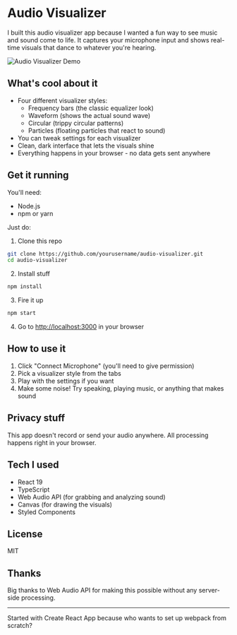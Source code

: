 # Audio Visualizer

I built this audio visualizer app because I wanted a fun way to see music and sound come to life. It captures your microphone input and shows real-time visuals that dance to whatever you're hearing.

![Audio Visualizer Demo](https://via.placeholder.com/800x400.png?text=Audio+Visualizer+Demo)

## What's cool about it

- Four different visualizer styles:
  - Frequency bars (the classic equalizer look)
  - Waveform (shows the actual sound wave)
  - Circular (trippy circular patterns)
  - Particles (floating particles that react to sound)
- You can tweak settings for each visualizer
- Clean, dark interface that lets the visuals shine
- Everything happens in your browser - no data gets sent anywhere

## Get it running

You'll need:
- Node.js
- npm or yarn

Just do:

1. Clone this repo
```bash
git clone https://github.com/yourusername/audio-visualizer.git
cd audio-visualizer
```

2. Install stuff
```bash
npm install
```

3. Fire it up
```bash
npm start
```

4. Go to [http://localhost:3000](http://localhost:3000) in your browser

## How to use it

1. Click "Connect Microphone" (you'll need to give permission)
2. Pick a visualizer style from the tabs
3. Play with the settings if you want
4. Make some noise! Try speaking, playing music, or anything that makes sound

## Privacy stuff

This app doesn't record or send your audio anywhere. All processing happens right in your browser.

## Tech I used

- React 19
- TypeScript
- Web Audio API (for grabbing and analyzing sound)
- Canvas (for drawing the visuals)
- Styled Components

## License

MIT

## Thanks

Big thanks to Web Audio API for making this possible without any server-side processing.

---

Started with Create React App because who wants to set up webpack from scratch?